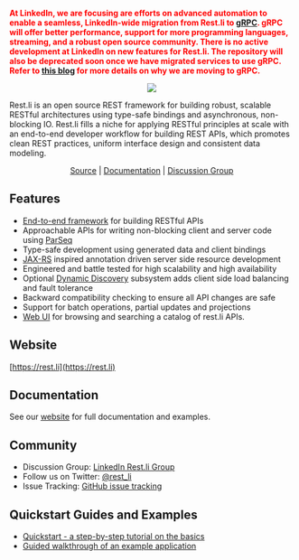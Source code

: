 <p style="color:red;"><b>At LinkedIn, we are focusing are efforts on advanced automation to enable a seamless, LinkedIn-wide migration from Rest.li to <a href="https://grpc.io/">gRPC</a>. gRPC will offer better performance, support for more programming languages, streaming, and a robust open source community. There is no active development at LinkedIn on new features for Rest.li. The repository will also be deprecated soon once we have migrated services to use gRPC. Refer to <a href="https://engineering.linkedin.com/blog/2023/linkedin-integrates-protocol-buffers-with-rest-li-for-improved-m">this blog</a> for more details on why we are moving to gRPC.</b></p>

<p align="center">
  <img src="https://github.com/linkedin/rest.li/wiki/restli-logo-white-small.png"/>
</p>

Rest.li is an open source REST framework for building robust, scalable RESTful
architectures using type-safe bindings and asynchronous, non-blocking IO. Rest.li
fills a niche for applying RESTful principles at scale with an end-to-end developer
workflow for building REST APIs, which promotes clean REST practices, uniform
interface design and consistent data modeling.

<p align="center"><a href="https://github.com/linkedin/rest.li">Source</a> | <a href="https://rest.li">Documentation</a> | <a href="https://www.linkedin.com/groups/4855943/">Discussion Group</a></p>

Features
--------

* [End-to-end framework](https://linkedin.github.io/rest.li/user_guide/server_architecture#development-flow) for building RESTful APIs
* Approachable APIs for writing non-blocking client and server code using [ParSeq](https://github.com/linkedin/parseq)
* Type-safe development using generated data and client bindings
* [JAX-RS](http://en.wikipedia.org/wiki/Java_API_for_RESTful_Web_Services) inspired annotation driven server side resource development
* Engineered and battle tested for high scalability and high availability
* Optional [Dynamic Discovery](https://linkedin.github.io/rest.li/Dynamic_Discovery) subsystem adds client side load balancing and fault tolerance
* Backward compatibility checking to ensure all API changes are safe
* Support for batch operations, partial updates and projections
* [Web UI](https://github.com/linkedin/rest.li-api-hub) for browsing and searching a catalog of rest.li APIs.

Website
-------
[https://rest.li](https://rest.li)

Documentation
-------------

See our [website](https://rest.li) for full documentation and examples.

Community
---------
* Discussion Group: [LinkedIn Rest.li Group](https://www.linkedin.com/groups/4855943/)
* Follow us on Twitter: [@rest_li](https://twitter.com/rest_li)
* Issue Tracking: [GitHub issue tracking](https://github.com/linkedin/rest.li/issues)

Quickstart Guides and Examples
------------------------------

* [Quickstart - a step-by-step tutorial on the basics](https://linkedin.github.io/rest.li/start/step_by_step)
* [Guided walkthrough of an example application](https://linkedin.github.io/rest.li/get_started/quick_start)
